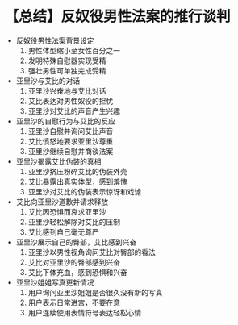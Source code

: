# 【总结】反奴役男性法案的推行谈判

-   反奴役男性法案背景设定
    1.  男性体型缩小至女性百分之一
    2.  发明特殊自慰器实现受精
    3.  强壮男性可单独完成受精
-   亚里沙与艾比的对话
    1.  亚里沙兴奋地与艾比对话
    2.  艾比表达对男性奴役的担忧
    3.  亚里沙对艾比的声音产生兴趣
-   亚里沙的自慰行为与艾比的反应
    1.  亚里沙自慰并询问艾比声音
    2.  艾比愤怒地要求亚里沙尊重
    3.  亚里沙继续自慰并商谈法案
-   亚里沙揭露艾比伪装的真相
    1.  亚里沙挤压粉碎艾比的伪装外壳
    2.  艾比暴露出真实体型，感到羞愧
    3.  亚里沙对艾比的伪装表示惊讶和戏谑
-   艾比向亚里沙道歉并请求释放
    1.  艾比因恐惧而哀求亚里沙
    2.  亚里沙轻松解除对艾比的压制
    3.  艾比感到自己毫无尊严
-   亚里沙展示自己的臀部，艾比感到兴奋
    1.  亚里沙以男性视角询问艾比对臀部的看法
    2.  艾比对亚里沙的臀部感到兴奋
    3.  艾比下体充血，感到恐惧和兴奋
-   亚里沙姐姐写真更新情况
    1.  用户询问亚里沙姐姐是否很久没有新的写真
    2.  用户表示日常进宫，不要在意
    3.  用户连续使用表情符号表达轻松心情